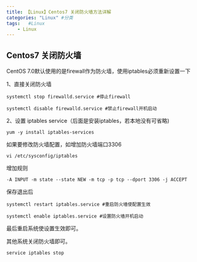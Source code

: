 ```yaml
---
title: 【Linux】Centos7 关闭防火墙方法详解
categories: "Linux" #分类
tags:   #Linux
	- Linux
---
```

## Centos7 关闭防火墙

CentOS 7.0默认使用的是firewall作为防火墙，使用iptables必须重新设置一下

1、直接关闭防火墙

```shell
systemctl stop firewalld.service #停止firewall

systemctl disable firewalld.service #禁止firewall开机启动
```

2、设置 iptables service（后面是安装iptables，若本地没有可省略)

```shell
yum -y install iptables-services
```

如果要修改防火墙配置，如增加防火墙端口3306

```shell
vi /etc/sysconfig/iptables
```

增加规则

```shell
-A INPUT -m state --state NEW -m tcp -p tcp --dport 3306 -j ACCEPT
```

保存退出后

```shell
systemctl restart iptables.service #重启防火墙使配置生效

systemctl enable iptables.service #设置防火墙开机启动

```


最后重启系统使设置生效即可。

其他系统关闭防火墙即可。
```shell
service iptables stop
```